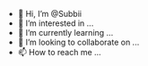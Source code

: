 - 👋 Hi, I’m @Subbii
- 👀 I’m interested in ...
- 🌱 I’m currently learning ...
- 💞️ I’m looking to collaborate on ...
- 📫 How to reach me ...

<!---
Subbii/Subbii is a ✨ special ✨ repository because its `README.md` (this file) appears on your GitHub profile.
You can click the Preview link to take a look at your changes.
--->
